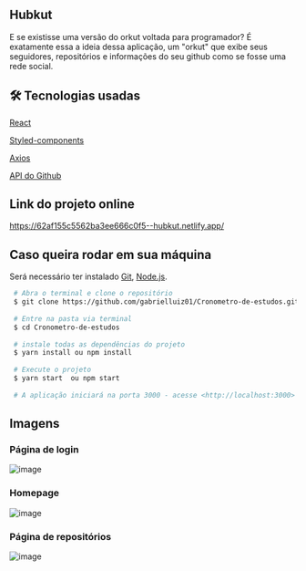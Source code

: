 ## Hubkut
E se existisse uma versão do orkut voltada para programador? 
É exatamente essa a ideia dessa aplicação, um "orkut" que exibe seus seguidores, repositórios e informações do seu github como se fosse uma rede social.

## 🛠 Tecnologias usadas
[React](https://pt-br.reactjs.org/)

[Styled-components](https://styled-components.com/)

[Axios](https://axios-http.com/ptbr/docs/intro)

[API do Github](https://api.github.com/)

## Link do projeto online 
https://62af155c5562ba3ee666c0f5--hubkut.netlify.app/

## Caso queira rodar em sua máquina
Será necessário ter instalado [Git](https://git-scm.com), [Node.js](https://nodejs.org/en/).

```bash
 # Abra o terminal e clone o repositório
 $ git clone https://github.com/gabrielluiz01/Cronometro-de-estudos.git
 
 # Entre na pasta via terminal
 $ cd Cronometro-de-estudos
 
 # instale todas as dependências do projeto
 $ yarn install ou npm install
 
 # Execute o projeto
 $ yarn start  ou npm start
 
 # A aplicação iniciará na porta 3000 - acesse <http://localhost:3000>
```

## Imagens

### Página de login
![image](https://user-images.githubusercontent.com/48768741/174481110-85ee1f07-9a9b-4264-89a7-80a62b5cfebb.png)

### Homepage
![image](https://user-images.githubusercontent.com/48768741/174481086-60808d86-b59d-4bca-a1c7-b03fae298eae.png)

### Página de repositórios
![image](https://user-images.githubusercontent.com/48768741/174481028-e20f7c77-fa91-4386-b183-103b43ab444f.png)
